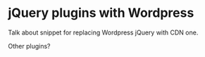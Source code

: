 # jQuery plugins with Wordpress

Talk about snippet for replacing Wordpress jQuery with CDN one.

Other plugins?